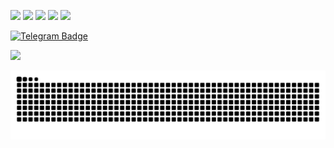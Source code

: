 ![](https://github-profile-summary-cards.vercel.app/api/cards/profile-details?username=aagrishankov&theme=dracula)
![](https://github-profile-summary-cards.vercel.app/api/cards/most-commit-language?username=aagrishankov&theme=dracula)
![](https://github-profile-summary-cards.vercel.app/api/cards/repos-per-language?username=aagrishankov&theme=dracula)
![](https://github-profile-summary-cards.vercel.app/api/cards/stats?username=aagrishankov&theme=dracula)
![](https://github-profile-summary-cards.vercel.app/api/cards/productive-time?username=aagrishankov&theme=dracula&utcOffset=3)

[![Telegram Badge](https://img.shields.io/badge/-Telegram-blue?style=flat-square&labelColor=1ca0f1&logo=telegram&logoColor=white&link)](https://t.me/AlexGrishankov)

![](https://komarev.com/ghpvc/?username=aagrishankov&color=blueviolet&abbreviated=true&style=flat-square)

<p align="center">
  <picture>
    <source media="(prefers-color-scheme: dark)" srcset="https://raw.githubusercontent.com/aagrishankov/aagrishankov/refs/heads/output/github-contribution-grid-snake-dark.svg" />
    <source media="(prefers-color-scheme: light)" srcset="https://raw.githubusercontent.com/aagrishankov/aagrishankov/refs/heads/output/github-contribution-grid-snake.svg" />
    <img alt="github-snake" src="https://raw.githubusercontent.com/aagrishankov/aagrishankov/refs/heads/output/github-contribution-grid-snake.svg" />
  </picture>
</p>
